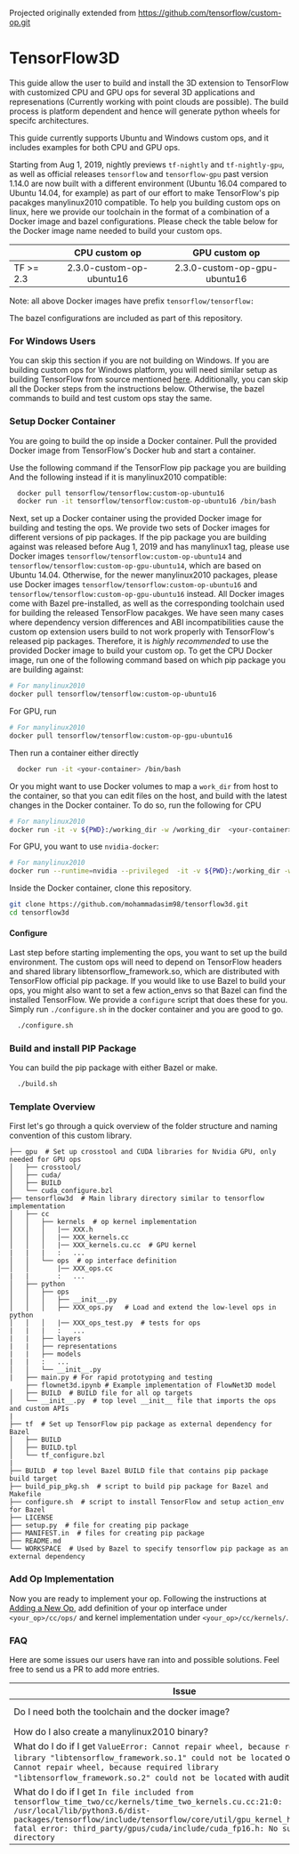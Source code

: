 Projected originally extended from https://github.com/tensorflow/custom-op.git

# TensorFlow3D
This guide allow the user to build and install the 3D extension to TensorFlow with customized CPU and GPU ops for several 3D applications and represenations (Currently working with point clouds are possible). The build process is platform dependent and hence will generate python wheels for specifc architectures. 

This guide currently supports Ubuntu and Windows custom ops, and it includes examples for both CPU and GPU ops.

Starting from Aug 1, 2019, nightly previews `tf-nightly` and `tf-nightly-gpu`, as well as
official releases `tensorflow` and `tensorflow-gpu` past version 1.14.0 are now built with a
different environment (Ubuntu 16.04 compared to Ubuntu 14.04, for example) as part of our effort to make TensorFlow's pip pacakges
manylinux2010 compatible. To help you building custom ops on linux, here we provide our toolchain in the format of a combination of a Docker image and bazel configurations.  Please check the table below for the Docker image name needed to build your custom ops.

|          |          CPU custom op          |          GPU custom op         |
|----------|:-------------------------------:|:------------------------------:|
| TF >= 2.3   |   2.3.0-custom-op-ubuntu16  |    2.3.0-custom-op-gpu-ubuntu16    |

Note: all above Docker images have prefix `tensorflow/tensorflow:`

The bazel configurations are included as part of this repository.


### For Windows Users
You can skip this section if you are not building on Windows. If you are building custom ops for Windows platform, you will need similar setup as building TensorFlow from source mentioned [here](https://www.tensorflow.org/install/source_windows). Additionally, you can skip all the Docker steps from the instructions below. Otherwise, the bazel commands to build and test custom ops stay the same.

### Setup Docker Container
You are going to build the op inside a Docker container. Pull the provided Docker image from TensorFlow's Docker hub and start a container.

Use the following command if the TensorFlow pip package you are building
And the following instead if it is manylinux2010 compatible:

```bash
  docker pull tensorflow/tensorflow:custom-op-ubuntu16
  docker run -it tensorflow/tensorflow:custom-op-ubuntu16 /bin/bash
```
Next, set up a Docker container using the provided Docker image for building and testing the ops. We provide two sets of Docker images for different versions of pip packages. If the pip package you are building against was released before Aug 1, 2019 and has manylinux1 tag, please use Docker images `tensorflow/tensorflow:custom-op-ubuntu14` and `tensorflow/tensorflow:custom-op-gpu-ubuntu14`, which are based on Ubuntu 14.04. Otherwise, for the newer manylinux2010 packages, please use Docker images `tensorflow/tensorflow:custom-op-ubuntu16` and `tensorflow/tensorflow:custom-op-gpu-ubuntu16` instead. All Docker images come with Bazel pre-installed, as well as the corresponding toolchain used for building the released TensorFlow pacakges. We have seen many cases where dependency version differences and ABI incompatibilities cause the custom op extension users build to not work properly with TensorFlow's released pip packages. Therefore, it is *highly recommended* to use the provided Docker image to build your custom op. To get the CPU Docker image, run one of the following command based on which pip package you are building against:
```bash
# For manylinux2010
docker pull tensorflow/tensorflow:custom-op-ubuntu16
```

For GPU, run 
```bash
# For manylinux2010
docker pull tensorflow/tensorflow:custom-op-gpu-ubuntu16
```
Then run a container either directly 
```bash
  docker run -it <your-container> /bin/bash
```
Or you might want to use Docker volumes to map a `work_dir` from host to the container, so that you can edit files on the host, and build with the latest changes in the Docker container. To do so, run the following for CPU
```bash
# For manylinux2010
docker run -it -v ${PWD}:/working_dir -w /working_dir  <your-container>
```

For GPU, you want to use `nvidia-docker`:
```bash
# For manylinux2010
docker run --runtime=nvidia --privileged  -it -v ${PWD}:/working_dir -w /working_dir  <your-container>

```
Inside the Docker container, clone this repository.
```bash
git clone https://github.com/mohammadasim98/tensorflow3d.git
cd tensorflow3d
```
#### Configure
Last step before starting implementing the ops, you want to set up the build environment. The custom ops will need to depend on TensorFlow headers and shared library libtensorflow_framework.so, which are distributed with TensorFlow official pip package. If you would like to use Bazel to build your ops, you might also want to set a few action_envs so that Bazel can find the installed TensorFlow. We provide a `configure` script that does these for you. Simply run `./configure.sh` in the docker container and you are good to go.
```bash
  ./configure.sh
```

### Build and install PIP Package
You can build the pip package with either Bazel or make.

```bash
  ./build.sh
```



### Template Overview
First let's go through a quick overview of the folder structure and naming convention of this custom library.
```
├── gpu  # Set up crosstool and CUDA libraries for Nvidia GPU, only needed for GPU ops
│   ├── crosstool/
│   ├── cuda/
│   ├── BUILD
│   └── cuda_configure.bzl
├── tensorflow3d  # Main library directory similar to tensorflow implementation
│   ├── cc
│   │   ├── kernels  # op kernel implementation
│   │   │   |── XXX.h
│   │   │   |── XXX_kernels.cc
│   │   │   |── XXX_kernels.cu.cc  # GPU kernel
|   |   |   :   ...
│   │   └── ops  # op interface definition
│   │       |── XXX_ops.cc
|   |       :   ...
│   ├── python
│   │   ├── ops
│   │   │   ├── __init__.py
│   │   │   ├── XXX_ops.py   # Load and extend the low-level ops in python
│   │   │   |── XXX_ops_test.py  # tests for ops
|   |   |   :   ...
|   |   ├── layers
|   |   ├── representations
|   |   ├── models
|   |   :   ...
│   │   └── __init__.py
|   ├── main.py # For rapid prototyping and testing
    ├── flownet3d.ipynb # Example implementation of FlowNet3D model
│   ├── BUILD  # BUILD file for all op targets
│   └── __init__.py  # top level __init__ file that imports the ops and custom APIs
|
├── tf  # Set up TensorFlow pip package as external dependency for Bazel
│   ├── BUILD
│   ├── BUILD.tpl
│   └── tf_configure.bzl
|
├── BUILD  # top level Bazel BUILD file that contains pip package build target
├── build_pip_pkg.sh  # script to build pip package for Bazel and Makefile
├── configure.sh  # script to install TensorFlow and setup action_env for Bazel
├── LICENSE
├── setup.py  # file for creating pip package
├── MANIFEST.in  # files for creating pip package
├── README.md
└── WORKSPACE  # Used by Bazel to specify tensorflow pip package as an external dependency

```




### Add Op Implementation
Now you are ready to implement your op. Following the instructions at [Adding a New Op](https://www.tensorflow.org/extend/adding_an_op), add definition of your op interface under `<your_op>/cc/ops/` and kernel implementation under `<your_op>/cc/kernels/`.


### FAQ

Here are some issues our users have ran into and possible solutions. Feel free to send us a PR to add more entries.


| Issue  |  How to? |
|---|---|
|  Do I need both the toolchain and the docker image? | Yes, you will need both to get the same setup we use to build TensorFlow's official pip package. |
|  How do I also create a manylinux2010 binary? | You can use [auditwheel](https://github.com/pypa/auditwheel) version 2.0.0 or newer.  |
|  What do I do if I get `ValueError: Cannot repair wheel, because required library "libtensorflow_framework.so.1" could not be located` or `ValueError: Cannot repair wheel, because required library "libtensorflow_framework.so.2" could not be located` with auditwheel? | Please see [this related issue](https://github.com/tensorflow/tensorflow/issues/31807).  |
| What do I do if I get `In file included from tensorflow_time_two/cc/kernels/time_two_kernels.cu.cc:21:0: /usr/local/lib/python3.6/dist-packages/tensorflow/include/tensorflow/core/util/gpu_kernel_helper.h:22:10: fatal error: third_party/gpus/cuda/include/cuda_fp16.h: No such file or directory` | Copy the CUDA header files to target directory. `mkdir -p /usr/local/lib/python3.6/dist-packages/tensorflow/include/third_party/gpus/cuda/include && cp -r /usr/local/cuda/targets/x86_64-linux/include/* /usr/local/lib/python3.6/dist-packages/tensorflow/include/third_party/gpus/cuda/include` |
